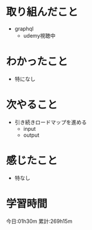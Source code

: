 # 取り組んだこと
  - graphql
    - udemy視聴中

# わかったこと
  - 特になし

# 次やること
  - 引き続きロードマップを進める
    - input
    - output

# 感じたこと
  - 特なし

# 学習時間
今日:01h30m
累計:269h15m
